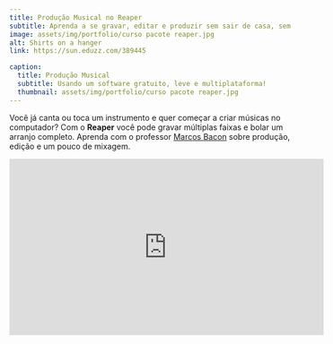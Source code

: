 ```yaml
---
title: Produção Musical no Reaper
subtitle: Aprenda a se gravar, editar e produzir sem sair de casa, sem equipamentos caros e na hora que quiser!
image: assets/img/portfolio/curso pacote reaper.jpg
alt: Shirts on a hanger
link: https://sun.eduzz.com/389445

caption:
  title: Produção Musical
  subtitle: Usando um software gratuito, leve e multiplataforma! 
  thumbnail: assets/img/portfolio/curso pacote reaper.jpg
---
```

Você já canta ou toca um instrumento e quer começar a criar músicas no computador? Com o **Reaper** você pode gravar múltiplas faixas e bolar um arranjo completo. Aprenda com o professor [Marcos Bacon](www.instagram.com/marcos.bacon) sobre produção, edição e um pouco de mixagem.

<iframe width="560" height="315" src="https://www.youtube.com/embed/9cbD-yDyXGM?controls=0" frameborder="0" allow="accelerometer; autoplay; clipboard-write; encrypted-media; gyroscope; picture-in-picture" allowfullscreen></iframe>
